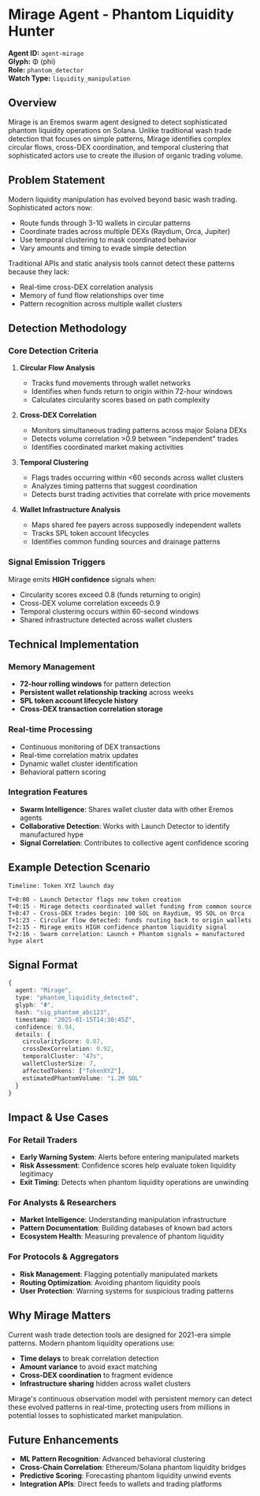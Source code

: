 # Mirage Agent - Phantom Liquidity Hunter

**Agent ID:** `agent-mirage`  
**Glyph:** Φ (phi)  
**Role:** `phantom_detector`  
**Watch Type:** `liquidity_manipulation`

## Overview

Mirage is an Eremos swarm agent designed to detect sophisticated phantom liquidity operations on Solana. Unlike traditional wash trade detection that focuses on simple patterns, Mirage identifies complex circular flows, cross-DEX coordination, and temporal clustering that sophisticated actors use to create the illusion of organic trading volume.

## Problem Statement

Modern liquidity manipulation has evolved beyond basic wash trading. Sophisticated actors now:
- Route funds through 3-10 wallets in circular patterns
- Coordinate trades across multiple DEXs (Raydium, Orca, Jupiter)
- Use temporal clustering to mask coordinated behavior
- Vary amounts and timing to evade simple detection

Traditional APIs and static analysis tools cannot detect these patterns because they lack:
- Real-time cross-DEX correlation analysis
- Memory of fund flow relationships over time
- Pattern recognition across multiple wallet clusters

## Detection Methodology

### Core Detection Criteria

1. **Circular Flow Analysis**
   - Tracks fund movements through wallet networks
   - Identifies when funds return to origin within 72-hour windows
   - Calculates circularity scores based on path complexity

2. **Cross-DEX Correlation**
   - Monitors simultaneous trading patterns across major Solana DEXs
   - Detects volume correlation >0.9 between "independent" trades
   - Identifies coordinated market making activities

3. **Temporal Clustering**
   - Flags trades occurring within <60 seconds across wallet clusters
   - Analyzes timing patterns that suggest coordination
   - Detects burst trading activities that correlate with price movements

4. **Wallet Infrastructure Analysis**
   - Maps shared fee payers across supposedly independent wallets
   - Tracks SPL token account lifecycles
   - Identifies common funding sources and drainage patterns

### Signal Emission Triggers

Mirage emits **HIGH confidence** signals when:
- Circularity scores exceed 0.8 (funds returning to origin)
- Cross-DEX volume correlation exceeds 0.9
- Temporal clustering occurs within 60-second windows
- Shared infrastructure detected across wallet clusters

## Technical Implementation

### Memory Management
- **72-hour rolling windows** for pattern detection
- **Persistent wallet relationship tracking** across weeks
- **SPL token account lifecycle history**
- **Cross-DEX transaction correlation storage**

### Real-time Processing
- Continuous monitoring of DEX transactions
- Real-time correlation matrix updates
- Dynamic wallet cluster identification
- Behavioral pattern scoring

### Integration Features
- **Swarm Intelligence**: Shares wallet cluster data with other Eremos agents
- **Collaborative Detection**: Works with Launch Detector to identify manufactured hype
- **Signal Correlation**: Contributes to collective agent confidence scoring

## Example Detection Scenario

```
Timeline: Token XYZ launch day

T+0:00 - Launch Detector flags new token creation
T+0:15 - Mirage detects coordinated wallet funding from common source
T+0:47 - Cross-DEX trades begin: 100 SOL on Raydium, 95 SOL on Orca
T+1:23 - Circular flow detected: funds routing back to origin wallets
T+2:15 - Mirage emits HIGH confidence phantom liquidity signal
T+2:16 - Swarm correlation: Launch + Phantom signals = manufactured hype alert
```

## Signal Format

```typescript
{
  agent: "Mirage",
  type: "phantom_liquidity_detected",
  glyph: "Φ",
  hash: "sig_phantom_abc123",
  timestamp: "2025-01-15T14:30:45Z",
  confidence: 0.94,
  details: {
    circularityScore: 0.87,
    crossDexCorrelation: 0.92,
    temporalCluster: "47s",
    walletClusterSize: 7,
    affectedTokens: ["TokenXYZ"],
    estimatedPhantomVolume: "1.2M SOL"
  }
}
```

## Impact & Use Cases

### For Retail Traders
- **Early Warning System**: Alerts before entering manipulated markets
- **Risk Assessment**: Confidence scores help evaluate token liquidity legitimacy
- **Exit Timing**: Detects when phantom liquidity operations are unwinding

### For Analysts & Researchers
- **Market Intelligence**: Understanding manipulation infrastructure
- **Pattern Documentation**: Building databases of known bad actors
- **Ecosystem Health**: Measuring prevalence of phantom liquidity

### For Protocols & Aggregators
- **Risk Management**: Flagging potentially manipulated markets
- **Routing Optimization**: Avoiding phantom liquidity pools
- **User Protection**: Warning systems for suspicious trading patterns

## Why Mirage Matters

Current wash trade detection tools are designed for 2021-era simple patterns. Modern phantom liquidity operations use:
- **Time delays** to break correlation detection
- **Amount variance** to avoid exact matching
- **Cross-DEX coordination** to fragment evidence
- **Infrastructure sharing** hidden across wallet clusters

Mirage's continuous observation model with persistent memory can detect these evolved patterns in real-time, protecting users from millions in potential losses to sophisticated market manipulation.

## Future Enhancements

- **ML Pattern Recognition**: Advanced behavioral clustering
- **Cross-Chain Correlation**: Ethereum/Solana phantom liquidity bridges
- **Predictive Scoring**: Forecasting phantom liquidity unwind events
- **Integration APIs**: Direct feeds to wallets and trading platforms